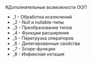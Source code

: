 #Дополнительные возможности ООП

* _1 - Обработка исключений
* _2 - Null и nullable-типы
* _3 - Преобразование типов
* _4 - Функции расширения
* _5 - Перегрузка операторов
* _6 - Делегированные свойства
* _7 - Scope-функции
* _8 - Инфиксная нотация